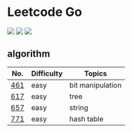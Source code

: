 # Leetcode Go
![](https://leetcode-badge.chyroc.cn/?name=cinlen&leetcode_badge_style=Solved/Total-{{.solved_question}}/{{.all_question}}-green.svg) ![](https://leetcode-badge.chyroc.cn/?name=cinlen&leetcode_badge_style=Leetcode%20|%20Question-{{.solved_question_rate}}-{{%20if%20le%20.solved_question_rate_float%200.3}}red{{%20else%20if%20le%20.solved_question_rate_float%200.6}}yellow{{%20else%20}}green{{%20end%20}}.svg)  ![](https://leetcode-badge.chyroc.cn/?name=cinlen&leetcode_badge_style=Leetcode%20|%20Submission-{{.accepted_submission_rate}}-{{%20if%20le%20.accepted_submission_rate_float%200.3}}red{{%20else%20if%20le%20.solved_question_rate_float%200.6}}yellow{{%20else%20}}green{{%20end%20}}.svg)  

## algorithm 

No. | Difficulty | Topics
----|----|----
[461](./algs/461.go) | easy | bit manipulation
[617](./algs/617.go) | easy | tree
[657](./algs/657.go) | easy | string
[771](./algs/771.go) | easy | hash table